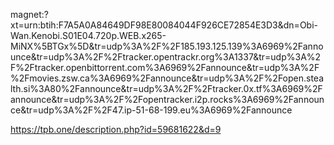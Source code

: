 magnet:?xt=urn:btih:F7A5A0A84649DF98E80084044F926CE72854E3D3&dn=Obi-Wan.Kenobi.S01E04.720p.WEB.x265-MiNX%5BTGx%5D&tr=udp%3A%2F%2F185.193.125.139%3A6969%2Fannounce&tr=udp%3A%2F%2Ftracker.opentrackr.org%3A1337&tr=udp%3A%2F%2Ftracker.openbittorrent.com%3A6969%2Fannounce&tr=udp%3A%2F%2Fmovies.zsw.ca%3A6969%2Fannounce&tr=udp%3A%2F%2Fopen.stealth.si%3A80%2Fannounce&tr=udp%3A%2F%2Ftracker.0x.tf%3A6969%2Fannounce&tr=udp%3A%2F%2Fopentracker.i2p.rocks%3A6969%2Fannounce&tr=udp%3A%2F%2F47.ip-51-68-199.eu%3A6969%2Fannounce



https://tpb.one/description.php?id=59681622&d=9
